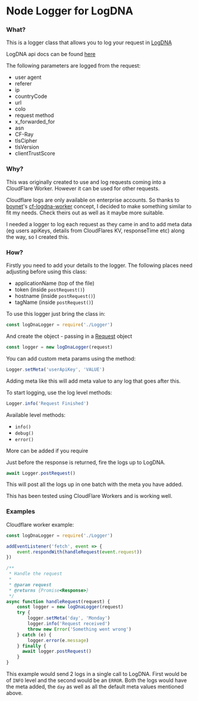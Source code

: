 # Node Logger for LogDNA

### What?
This is a logger class that allows you to log your request in [LogDNA](https://logdna.com/)

LogDNA api docs can be found [here](https://docs.logdna.com/reference)

The following parameters are logged from the request:
- user agent
- referer
- ip
- countryCode
- url
- colo
- request method
- x_forwarded_for
- asn
- CF-Ray
- tlsCipher
- tlsVersion
- clientTrustScore


### Why?
This was originally created to use and log requests coming into a CloudFlare Worker. However it can be used for other requests.

Cloudflare logs are only available on enterprise accounts. So thanks to [boynet](https://github.com/boynet)'s [cf-logdna-worker](https://github.com/boynet/cf-logdna-worker) concept, I decided to make something similar to fit my needs. Check theirs out as well as it maybe more suitable.   

I needed a logger to log each request as they came in and to add meta data (eg users apiKeys, details from CloudFlares KV, responseTime etc) along the way, so I created this.

### How?

Firstly you need to add your details to the logger. The following places need adjusting before using this class:

- applicationName (top of the file)
- token (inside `postRequest()`)
- hostname (inside `postRequest()`)
- tagName (inside `postRequest()`)

To use this logger just bring the class in:
```javascript
const logDnaLogger = require('./Logger')
```
And create the object - passing in a [Request](https://developer.mozilla.org/en-US/docs/Web/API/Request) object
```javascript
const logger = new logDnaLogger(request)
```
You can add custom meta params using the method:
```javascript
Logger.setMeta('userApiKey', 'VALUE')
```
Adding meta like this will add meta value to any log that goes after this.

To start logging, use the log level methods:
```javascript
Logger.info('Request Finished')
``` 
Available level methods:
- `info()`
- `debug()`
- `error()`

More can be added if you require

Just before the response is returned, fire the logs up to LogDNA.

```javascript
await Logger.postRequest()
```
This will post all the logs up in one batch with the meta you have added. 

This has been tested using CloudFlare Workers and is working well.

### Examples

Cloudflare worker example:
```javascript
const logDnaLogger = require('./Logger')

addEventListener('fetch', event => {
    event.respondWith(handleRequest(event.request))
})

/**
 * Handle the request
 *
 * @param request
 * @returns {Promise<Response>}
 */
async function handleRequest(request) {    
    const logger = new logDnaLogger(request)
    try {
        logger.setMeta('day', 'Monday')
        logger.info('Request received')
        throw new Error('Something went wrong')
    } catch (e) {
        logger.error(e.message)
    } finally {
      await logger.postRequest()
    }
}
```

This example would send 2 logs in a single call to LogDNA. First would be of `INFO` level and the second would be an `ERROR`. Both the logs would have the meta added, the `day` as well as all the default meta values mentioned above.
